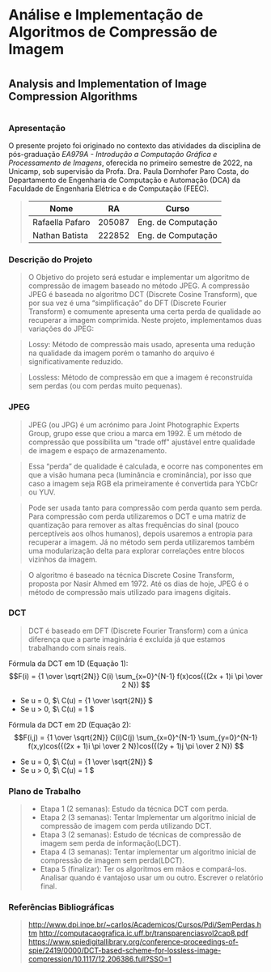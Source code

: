 # Análise e Implementação de Algoritmos de Compressão de Imagem <h1>
## Analysis and Implementation of Image Compression Algorithms <h1>
  
###  Apresentação 

O presente projeto foi originado no contexto das atividades da disciplina de pós-graduação *EA979A - Introdução a Computação Gráfica e Processamento de Imagens*, oferecida no primeiro semestre de 2022, na Unicamp, sob supervisão da Profa. Dra. Paula Dornhofer Paro Costa, do Departamento de Engenharia de Computação e Automação (DCA) da Faculdade de Engenharia Elétrica e de Computação (FEEC).

> |Nome  | RA | Curso|
> |--|--|--|
> | Rafaella Pafaro  | 205087  | Eng. de Computação|
> | Nathan Batista   | 222852  | Eng. de Computação|

### Descrição do Projeto 
> O Objetivo do projeto será estudar e implementar um algoritmo de compressão de imagem baseado no método JPEG. 
A compressão JPEG é baseada no algoritmo DCT (Discrete Cosine Transform), que por sua vez é uma “simplificação” do DFT (Discrete Fourier Transform) e comumente apresenta uma certa perda de qualidade ao recuperar a imagem comprimida.
> Neste projeto, implementamos duas variações do JPEG:

  > Lossy: Método de compressão mais usado, apresenta uma redução na qualidade da imagem porém o tamanho do arquivo é significativamente reduzido.
  
  > Lossless: Método de compressão em que a imagem é reconstruída sem perdas (ou com perdas muito pequenas).

  
### JPEG

 > JPEG (ou JPG) é um acrónimo para Joint Photographic Experts Group, grupo esse que criou a marca em 1992. É um método de compressão que possibilita um "trade off"  ajustável entre qualidade de imagem e espaço de armazenamento. 
 
 > Essa “perda” de qualidade é calculada, e ocorre nas componentes em que a visão humana peca (luminância e crominância), por isso que caso a imagem seja RGB ela primeiramente é convertida para YCbCr ou YUV.
  
 > Pode ser usada tanto para compressão com perda quanto sem perda. Para compressão com perda utilizaremos o DCT e uma matriz de quantização para remover as altas frequências do sinal (pouco perceptíveis aos olhos humanos), depois usaremos a entropia para recuperar a imagem. Já no método sem perda utilizaremos também uma modularização delta para explorar correlações entre blocos vizinhos da imagem.
  
>  O algoritmo é baseado na técnica Discrete Cosine Transform, proposta por Nasir Ahmed em 1972. Até os dias de hoje, JPEG é o método de compressão mais utilizado para imagens digitais.
  
### DCT
  
> DCT é baseado em DFT (Discrete Fourier Transform) com a única diferença que a parte imaginária é excluída já que estamos trabalhando com sinais reais.
  
 Fórmula da DCT em 1D (Equação 1):
  $$F(i) = {1  \over \sqrt{2N}} C(i) \sum_{x=0}^{N-1} f(x)cos({(2x + 1)i \pi \over 2 N}) $$
 
 - Se u = 0, $\ C(u) = {1  \over \sqrt{2N}}  $
 - Se u > 0, $\ C(u) = 1  $
  
 Fórmula da DCT em 2D (Equação 2):
  $$F(i,j) = {1  \over \sqrt{2N}} C(i)C(j) \sum_{x=0}^{N-1} \sum_{y=0}^{N-1} f(x,y)cos({(2x + 1)i \pi \over 2 N})cos({(2y + 1)j \pi \over 2 N}) $$
 
 - Se u = 0, $\ C(u) = {1  \over \sqrt{2N}}  $
 - Se u > 0, $\ C(u) = 1  $
  
  
  
### Plano de Trabalho
> * Etapa 1 (2 semanas): Estudo da técnica DCT com perda. 
> * Etapa 2 (3 semanas): Tentar Implementar um algoritmo inicial de compressão de imagem com perda utilizando DCT.
> * Etapa 3 (2 semanas): Estudo de técnicas de compressão de imagem sem perda de informação(LDCT).
> * Etapa 4 (3 semanas): Tentar implementar um algoritmo inicial de compressão de imagem sem perda(LDCT).
> * Etapa 5 (finalizar): Ter os algoritmos em mãos e compará-los. Analisar quando é vantajoso usar um ou outro. Escrever o relatório final.
  
### Referências Bibliográficas
> http://www.dpi.inpe.br/~carlos/Academicos/Cursos/Pdi/SemPerdas.htm
> http://computacaografica.ic.uff.br/transparenciasvol2cap8.pdf
> https://www.spiedigitallibrary.org/conference-proceedings-of-spie/2419/0000/DCT-based-scheme-for-lossless-image-compression/10.1117/12.206386.full?SSO=1
  
  
  
